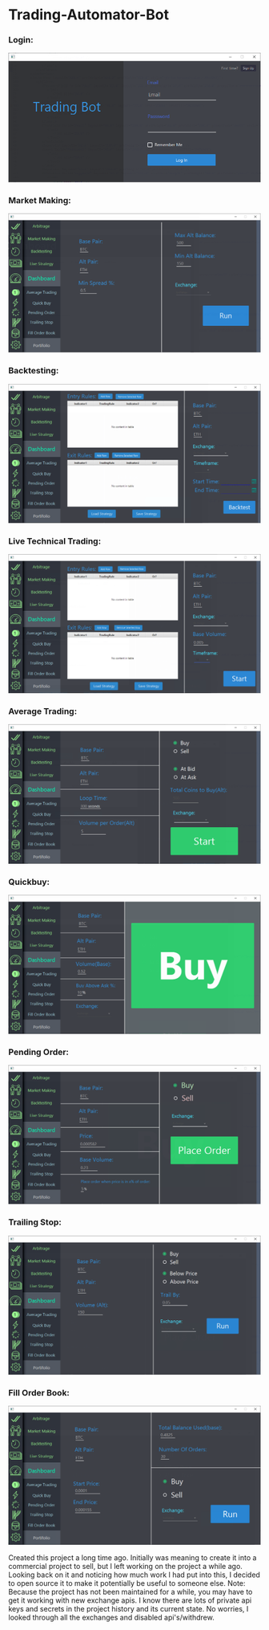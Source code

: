 # Trading-Automator-Bot

### Login:
![Login](/Screenshots/Login.png)

### Market Making:
![Market Making](/Screenshots/Market_Making.png)

### Backtesting:
![Backtesting](/Screenshots/Backtesting.png)

### Live Technical Trading:
![Live Technical Trading](/Screenshots/Live.png)

### Average Trading:
![Average Trading](/Screenshots/Average_Trading.png)

### Quickbuy:
![Quickbuy](/Screenshots/Quickbuy.png)

### Pending Order:
![Pending Order](/Screenshots/Pending.png)

### Trailing Stop:
![Trailing Stop](/Screenshots/Trailing.png)

### Fill Order Book:
![Fill Order Book](/Screenshots/Fill_Order_Book.png)


Created this project a long time ago. Initially was meaning to create it into a commercial project to sell, but I left working on the project a while ago. Looking back on it and noticing how much work I had put into this, I decided to open source it to make it potentially be useful to someone else. Note: Because the project has not been maintained for a while, you may have to get it working with new exchange apis.
I know there are lots of private api keys and secrets in the project history and its current state. No worries, I looked through all the exchanges and disabled api's/withdrew.
